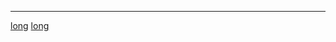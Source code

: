 <noinclude> <noinclude>

<hr>

</noinclude>

[long](Category:Protoflux "wikilink")
[long](Category:Protoflux:Input:Uncommon "wikilink")